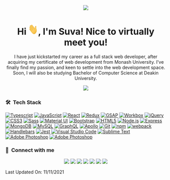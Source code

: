 <p align="center"><img src="https://i.imgur.com/V7W9hO9.jpg"></p>

<h1 align="center">Hi <img src="https://raw.githubusercontent.com/KevinPatel04/KevinPatel04/master/Hi.gif" width="30px" height="35px">, I'm Suva! Nice to virtually meet you!</h1>

<p align="center" width="150px"> I have just kickstarted my career as a full stack web developer, after acquiring my certificate of web development from Monash University. I've finally find my passion, and keen to settle into the web development space. <br>Soon, I will also be studying Bachelor of Computer Science at Deakin University.</p>

<p align="center"><img src="https://github-readme-stats.vercel.app/api?username=sooova&show_icons=true&theme=synthwave"></p>

### 🛠 &nbsp;Tech Stack

<a href="https://www.typescriptlang.org/" title="Typescript"><img src="https://github.com/get-icon/geticon/raw/master/icons/typescript-icon.svg" alt="Typescript" width="21px" height="21px"></a>
<a href="https://developer.mozilla.org/en-US/docs/Web/JavaScript" title="JavaScript"><img src="https://github.com/get-icon/geticon/raw/master/icons/javascript.svg" alt="JavaScript" width="21px" height="21px"></a>
<a href="https://reactjs.org/" title="React"><img src="https://github.com/get-icon/geticon/raw/master/icons/react.svg" alt="React" width="21px" height="21px"></a>
<a href="https://redux.js.org/" title="Redux"><img src="https://github.com/get-icon/geticon/raw/master/icons/redux.svg" alt="Redux" width="21px" height="21px"></a>
<a href="https://greensock.com/gsap/" title="GSAP"><img src="https://github.com/get-icon/geticon/raw/master/icons/gsap.svg" alt="GSAP" width="21px" height="21px"></a>
<a href="https://developers.google.com/web/tools/workbox" title="Workbox"><img src="https://github.com/get-icon/geticon/raw/master/icons/workbox-icon.svg" alt="Workbox" width="21px" height="21px"></a>
<a href="https://jquery.com/" title="jQuery"><img src="https://github.com/get-icon/geticon/raw/master/icons/jquery-icon.svg" alt="jQuery" width="21px" height="21px"></a>
<a href="https://www.w3.org/TR/CSS/" title="CSS3"><img src="https://github.com/get-icon/geticon/raw/master/icons/css-3.svg" alt="CSS3" width="21px" height="21px"></a>
<a href="https://sass-lang.com/" title="Sass"><img src="https://github.com/get-icon/geticon/raw/master/icons/sass.svg" alt="Sass" width="21px" height="21px"></a>
<a href="https://material-ui.com/" title="Material UI"><img src="https://github.com/get-icon/geticon/raw/master/icons/material-ui.svg" alt="Material UI" width="21px" height="21px"></a>
<a href="https://getbootstrap.com/" title="Bootstrap"><img src="https://github.com/get-icon/geticon/raw/master/icons/bootstrap.svg" alt="Bootstrap" width="21px" height="21px"></a>
<a href="https://www.w3.org/TR/html5/" title="HTML5"><img src="https://github.com/get-icon/geticon/raw/master/icons/html-5.svg" alt="HTML5" width="21px" height="21px"></a>
<a href="https://nodejs.org/" title="Node.js"><img src="https://github.com/get-icon/geticon/raw/master/icons/nodejs-icon.svg" alt="Node.js" width="21px" height="21px"></a>
<a href="https://expressjs.com/" title="Express"><img src="https://github.com/get-icon/geticon/raw/master/icons/express.svg" alt="Express" width="21px" height="21px"></a>
<a href="https://www.mongodb.org/" title="MongoDB"><img src="https://github.com/get-icon/geticon/raw/master/icons/mongodb-icon.svg" alt="MongoDB" width="21px" height="21px"></a>
<a href="https://dev.mysql.com/" title="MySQL"><img src="https://github.com/get-icon/geticon/raw/master/icons/mysql.svg" alt="MySQL" width="21px" height="21px"></a>
<a href="https://graphql.org/" title="GraphQL"><img src="https://github.com/get-icon/geticon/raw/master/icons/graphql.svg" alt="GraphQL" width="21px" height="21px"></a>
<a href="https://www.apollographql.com/" title="Apollo"><img src="https://github.com/get-icon/geticon/raw/master/icons/apollostack.svg" alt="Apollo" width="21px" height="21px"></a>
<a href="https://git-scm.com/" title="Git"><img src="https://github.com/get-icon/geticon/raw/master/icons/git-icon.svg" alt="Git" width="21px" height="21px"></a>
<a href="https://www.npmjs.com/" title="npm"><img src="https://github.com/get-icon/geticon/raw/master/icons/npm.svg" alt="npm" width="21px" height="21px"></a>
<a href="https://webpack.js.org/" title="webpack"><img src="https://github.com/get-icon/geticon/raw/master/icons/webpack.svg" alt="webpack" width="21px" height="21px"></a>
<a href="https://handlebarsjs.com/" title="Handlebars"><img src="https://github.com/get-icon/geticon/raw/master/icons/handlebars.svg" alt="Handlebars" width="21px" height="21px"></a>
<a href="https://jestjs.io/" title="Jest"><img src="https://github.com/get-icon/geticon/raw/master/icons/jest.svg" alt="Jest" width="21px" height="21px"></a>
<a href="https://code.visualstudio.com/" title="Visual Studio Code"><img src="https://github.com/get-icon/geticon/raw/master/icons/visual-studio-code.svg" alt="Visual Studio Code" width="21px" height="21px"></a>
<a href="https://www.sublimetext.com/" title="Sublime Text"><img src="https://github.com/get-icon/geticon/raw/master/icons/sublime-text.svg" alt="Sublime Text" width="21px" height="21px"></a>
<a href="https://www.adobe.com/products/photoshop.html" title="Adobe Photoshop"><img src="https://github.com/get-icon/geticon/raw/master/icons/adobe-photoshop.svg" alt="Adobe Photoshop" width="21px" height="21px"></a>
<a href="https://www.salesforce.com/au/products/commerce-cloud/overview/" title="Salesforce Commerce Cloud"><img src="https://marketplace.magnolia-cms.com/.imaging/mte/corpweb2021/1200x628/dam/marketplace/logos/salesforce-commerce-cloud-logo.png/jcr:content/salesforce%20commerce%20cloud%20logo.png" alt="Adobe Photoshop" width="42px" height="21px"></a>


### :link: &nbsp;Connect with me

<p align="center">
<a href="https://sooova.github.io/draft-portfolio-page/Index.html"><img src="https://img.shields.io/badge/-Suvapokharel.com-3423A6?style=for-the-badge&logo=Google-Chrome&logoColor=white"/></a>
<a href="https://au.linkedin.com/in/suva-pokharel-1b480a217"><img src="https://img.shields.io/badge/-Suva%20Pokharel-0077B5?style=for-the-badge&logo=Linkedin&logoColor=white"/></a>
<a href="mailto:pokharel.suva@gmail.com"><img src="https://img.shields.io/badge/-suvapokharel@gmail.com-D14836?style=for-the-badge&logo=Gmail&logoColor=white"/></a>
<a href="https://www.instagram.com/pokharel_suva/"><img src="https://img.shields.io/badge/-Suva.Pokharel-E4405F?style=for-the-badge&logo=Instagram&logoColor=white"/></a>
<a align="left" href="https://dear-developer.herokuapp.com/"><img width: "100px" height:"auto" src="https://i.imgur.com/63wm4TK.png"/></a>
<a align="left" href="https://sooova.github.io/Validus-Studios-Concept"><img width: "100px" height:"auto" src="https://i.imgur.com/5dMiJOB.png"/></a>
<a align="left" href="https://canbanio.herokuapp.com"><img width: "100px" height:"auto" src="https://camo.githubusercontent.com/b6f3eff9b9cd35fd791c1a176d913e189608d5552622f55e466f6c4f7d07e70b/68747470733a2f2f692e696d6775722e636f6d2f44625562304e752e706e67"/></a>
    </div>
</p>
Last Updated On: 11/11/2021
